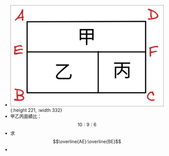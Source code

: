 - ![image.png](../assets/image_1664604662454_0.png){:height 221, :width 332}
- 甲乙丙面績比：$$10:9:6$$
- 求 $$\overline{AE}:\overline{BE}$$
-